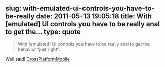 slug: with-emulated-ui-controls-you-have-to-be-really
date: 2011-05-13 19:05:18
title: With [emulated] UI controls you have to be really anal to get the...
type: quote
---

> With [emulated] UI controls you have to be really anal to get the behavior “just right”.

Well said! [CrossPlatformMobile](http://martinfowler.com/bliki/CrossPlatformMobile.html)
